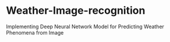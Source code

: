 # Weather-Image-recognition 
Implementing Deep Neural Network Model for Predicting Weather Phenomena from Image
